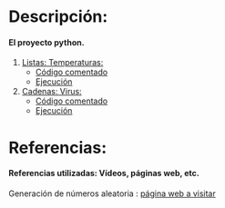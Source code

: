 # Descripción:
#### El proyecto python.

1.  [Listas: Temperaturas:](./temperaturas.md)
    - [Código comentado](./1a.md)
    - [Ejecución](./1b.md)
2.  [Cadenas: Virus:](./virus.md)
    - [Código comentado](./2a.md)
    - [Ejecución](./2b.md)
   
# Referencias:
#### Referencias utilizadas: Vídeos, páginas web, etc.
Generación de números aleatoria : [página web a visitar][enlace]


[enlace]: https://www.youtube.com/watch?v=SR-O2_qsAqY



